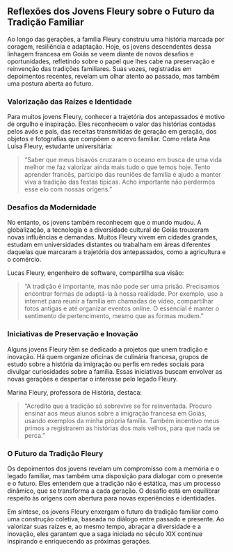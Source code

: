 ## Reflexões dos Jovens Fleury sobre o Futuro da Tradição Familiar

Ao longo das gerações, a família Fleury construiu uma história marcada por coragem, resiliência e adaptação. Hoje, os jovens descendentes dessa linhagem francesa em Goiás se veem diante de novos desafios e oportunidades, refletindo sobre o papel que lhes cabe na preservação e reinvenção das tradições familiares. Suas vozes, registradas em depoimentos recentes, revelam um olhar atento ao passado, mas também uma postura aberta ao futuro.

### Valorização das Raízes e Identidade

Para muitos jovens Fleury, conhecer a trajetória dos antepassados é motivo de orgulho e inspiração. Eles reconhecem o valor das histórias contadas pelos avós e pais, das receitas transmitidas de geração em geração, dos objetos e fotografias que compõem o acervo familiar. Como relata Ana Luísa Fleury, estudante universitária:

> “Saber que meus bisavós cruzaram o oceano em busca de uma vida melhor me faz valorizar ainda mais tudo o que temos hoje. Tento aprender francês, participo das reuniões de família e ajudo a manter viva a tradição das festas típicas. Acho importante não perdermos esse elo com nossas origens.”

### Desafios da Modernidade

No entanto, os jovens também reconhecem que o mundo mudou. A globalização, a tecnologia e a diversidade cultural de Goiás trouxeram novas influências e demandas. Muitos Fleury vivem em cidades grandes, estudam em universidades distantes ou trabalham em áreas diferentes daquelas que marcaram a trajetória dos antepassados, como a agricultura e o comércio.

Lucas Fleury, engenheiro de software, compartilha sua visão:

> “A tradição é importante, mas não pode ser uma prisão. Precisamos encontrar formas de adaptá-la à nossa realidade. Por exemplo, uso a internet para reunir a família em chamadas de vídeo, compartilhar fotos antigas e até organizar eventos online. O essencial é manter o sentimento de pertencimento, mesmo que as formas mudem.”

### Iniciativas de Preservação e Inovação

Alguns jovens Fleury têm se dedicado a projetos que unem tradição e inovação. Há quem organize oficinas de culinária francesa, grupos de estudo sobre a história da imigração ou perfis em redes sociais para divulgar curiosidades sobre a família. Essas iniciativas buscam envolver as novas gerações e despertar o interesse pelo legado Fleury.

Marina Fleury, professora de História, destaca:

> “Acredito que a tradição só sobrevive se for reinventada. Procuro ensinar aos meus alunos sobre a imigração francesa em Goiás, usando exemplos da minha própria família. Também incentivo meus primos a registrarem as histórias dos mais velhos, para que nada se perca.”

### O Futuro da Tradição Fleury

Os depoimentos dos jovens revelam um compromisso com a memória e o legado familiar, mas também uma disposição para dialogar com o presente e o futuro. Eles entendem que a tradição não é estática, mas um processo dinâmico, que se transforma a cada geração. O desafio está em equilibrar respeito às origens com abertura para novas experiências e identidades.

Em síntese, os jovens Fleury enxergam o futuro da tradição familiar como uma construção coletiva, baseada no diálogo entre passado e presente. Ao valorizar suas raízes e, ao mesmo tempo, abraçar a diversidade e a inovação, eles garantem que a saga iniciada no século XIX continue inspirando e enriquecendo as próximas gerações.